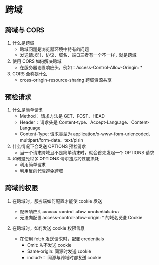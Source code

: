 # 跨域

## 跨域与 CORS

1. 什么是跨域
   - 跨域问题是浏览器环境中特有的问题
   - 发送请求时，协议、域名、端口三者有一个不一样，就是跨域
2. 使用 CORS 如何解决跨域
   - 在服务器设置响应头，例如：Access-Control-Allow-Oringin: \*
3. CORS 全称是什么
   - cross-oringin-resource-sharing 跨域资源共享

## 预检请求

1. 什么是简单请求
   - Method： 请求方法是 GET、POST、HEAD
   - Header： 请求头是 Content-type、Accept-Language、Content-Language
   - Content-Type: 请求类型为 application/x-www-form-urlencoded、multipart/form-data、text/plain
2. 什么情况下会发送 OPTIONS 预检请求
   - 当一个请求跨域且不是简单请求时，就会首先发起一个 OPTIONS 请求
3. 如何避免过多 OPTIONS 请求造成的性能损耗
   - 利用简单请求
   - 利用反向代理避免跨域

## 跨域的权限

1. 在跨域时，服务端如何配置才能使 cookie 发送

   - 配置响应头 access-control-allow-credentials:true
   - 无法向配置 access-control-allow-origin: \* 的域名发送 Cookie

2. 在跨域时，如何发送 cookie 权限信息

   - 在使用 fetch 发送请求时，配置 credentials
     - Omit: 从不发送 cookie
     - Same-origin: 同源时发送 cookie
     - include： 同源与跨域时都发送 cookie
